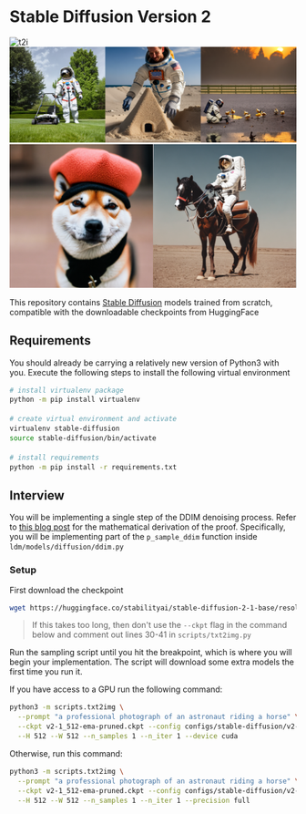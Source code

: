 # Stable Diffusion Version 2
![t2i](assets/stable-samples/txt2img/768/merged-0006.png)
![t2i](assets/stable-samples/txt2img/768/merged-0002.png)
![t2i](assets/stable-samples/txt2img/768/merged-0005.png)

This repository contains [Stable Diffusion](https://github.com/CompVis/stable-diffusion) models trained from scratch, compatible with the downloadable checkpoints from HuggingFace

## Requirements

You should already be carrying a relatively new version of Python3 with you. Execute the following steps to install the following virtual environment
```bash
# install virtualenv package
python -m pip install virtualenv

# create virtual environment and activate
virtualenv stable-diffusion
source stable-diffusion/bin/activate

# install requirements
python -m pip install -r requirements.txt
``` 

## Interview
You will be implementing a single step of the DDIM denoising process. Refer to [this blog post](https://lilianweng.github.io/posts/2021-07-11-diffusion-models/#speed-up-diffusion-model-sampling) for the mathematical derivation of the proof. Specifically, you will be implementing part of the `p_sample_ddim` function inside `ldm/models/diffusion/ddim.py`

### Setup
First download the checkpoint
```bash
wget https://huggingface.co/stabilityai/stable-diffusion-2-1-base/resolve/main/v2-1_512-ema-pruned.ckpt
```
> If this takes too long, then don't use the `--ckpt` flag in the command below and comment out lines 30-41 in `scripts/txt2img.py`

Run the sampling script until you hit the breakpoint, which is where you will begin your implementation. The script will download some extra models the first time you run it.

If you have access to a GPU run the following command:

```bash
python3 -m scripts.txt2img \
  --prompt "a professional photograph of an astronaut riding a horse" \
  --ckpt v2-1_512-ema-pruned.ckpt --config configs/stable-diffusion/v2-inference.yaml \
  --H 512 --W 512 --n_samples 1 --n_iter 1 --device cuda
```

Otherwise, run this command:

```bash
python3 -m scripts.txt2img \
  --prompt "a professional photograph of an astronaut riding a horse" \
  --ckpt v2-1_512-ema-pruned.ckpt --config configs/stable-diffusion/v2-inference-cpu.yaml \
  --H 512 --W 512 --n_samples 1 --n_iter 1 --precision full
```
